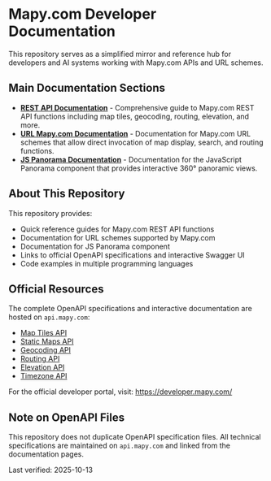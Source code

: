 # Mapy.com Developer Documentation

This repository serves as a simplified mirror and reference hub for developers and AI systems working with Mapy.com APIs and URL schemes.

## Main Documentation Sections

- **[REST API Documentation](docs/rest-api/README.md)** - Comprehensive guide to Mapy.com REST API functions including map tiles, geocoding, routing, elevation, and more.
- **[URL Mapy.com Documentation](docs/url-mapy/README.md)** - Documentation for Mapy.com URL schemes that allow direct invocation of map display, search, and routing functions.
- **[JS Panorama Documentation](docs/js-panorama/README.md)** - Documentation for the JavaScript Panorama component that provides interactive 360° panoramic views.

## About This Repository

This repository provides:
- Quick reference guides for Mapy.com REST API functions
- Documentation for URL schemes supported by Mapy.com
- Documentation for JS Panorama component
- Links to official OpenAPI specifications and interactive Swagger UI
- Code examples in multiple programming languages

## Official Resources

The complete OpenAPI specifications and interactive documentation are hosted on `api.mapy.com`:
- [Map Tiles API](https://api.mapy.com/v1/docs/maptiles/)
- [Static Maps API](https://api.mapy.com/v1/docs/static/)
- [Geocoding API](https://api.mapy.com/v1/docs/geocode/)
- [Routing API](https://api.mapy.com/v1/docs/routing/)
- [Elevation API](https://api.mapy.com/v1/docs/elevation/)
- [Timezone API](https://api.mapy.com/v1/docs/timezone/)

For the official developer portal, visit: https://developer.mapy.com/

## Note on OpenAPI Files

This repository does not duplicate OpenAPI specification files. All technical specifications are maintained on `api.mapy.com` and linked from the documentation pages.

Last verified: 2025-10-13
